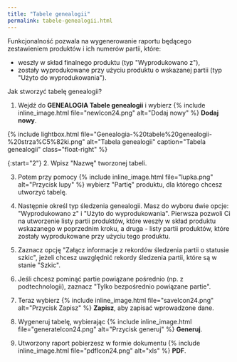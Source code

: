 ```yaml
---
title: "Tabele genealogii"
permalink: tabele-genealogii.html
---
```

 Funkcjonalność pozwala na wygenerowanie raportu będącego zestawieniem produktów i ich numerów partii, które: 

- weszły w skład finalnego produktu (typ "Wyprodukowano z"),
- zostały wyprodukowane przy użyciu produktu o wskazanej partii (typ "Użyto do wyprodukowania").

Jak stworzyć tabelę genealogii?

1. Wejdź do **GENEALOGIA  Tabele genealogii** i wybierz {% include inline_image.html file="newIcon24.png" alt="Dodaj nowy" %} **Dodaj nowy**.

{% include lightbox.html file="Genealogia-%20tabele%20genealogii-%20strza%C5%82ki.png" alt="Tabela genealogii" caption="Tabela genealogii" class="float-right" %}

{:start="2"}
2. Wpisz "Nazwę" tworzonej tabeli.

3. Potem przy pomocy {% include inline_image.html file="lupka.png" alt="Przycisk lupy" %} wybierz "Partię" produktu, dla którego chcesz utworzyć tabelę.  
  
4. Następnie określ typ śledzenia genealogii. Masz do wyboru dwie opcje: "Wyprodukowano z" i "Użyto do wyprodukowania". Pierwsza pozwoli Ci na utworzenie listy partii produktów, które weszły w skład produktu wskazanego w poprzednim kroku, a druga - listy partii produktów, które zostały wyprodukowane przy użyciu tego produktu.

5. Zaznacz opcję "Załącz informacje z rekordów śledzenia partii o statusie szkic", jeżeli chcesz uwzględnić rekordy śledzenia partii, które są w stanie "Szkic".

6. Jeśli chcesz pominąć partie powiązane pośrednio (np. z podtechnologii), zaznacz "Tylko bezpośrednio powiązane partie".
  
7. Teraz wybierz {% include inline_image.html file="saveIcon24.png" alt="Przycisk Zapisz" %} **Zapisz**, aby zapisać wprowadzone dane.

8. Wygeneruj tabelę, wybierając {% include inline_image.html file="generateIcon24.png" alt="Przycisk generuj" %} **Generuj**.

9. Utworzony raport pobierzesz w formie dokumentu {% include inline_image.html file="pdfIcon24.png" alt="xls" %} **PDF**.

